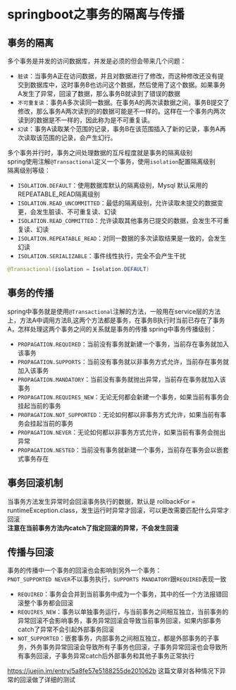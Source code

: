 # springboot之事务的隔离与传播

## 事务的隔离

多个事务是并发的访问数据库，并发是必须的但会带来几个问题：

* `脏读`：当事务A正在访问数据，并且对数据进行了修改，而这种修改还没有提交到数据库中，这时事务B也访问这个数据，然后使用了这个数据。如果事务A发生了异常，回滚了数据，那么事务B就读到了错误的数据
* `不可重复读`：事务A多次读同一数据。在事务A的两次读数据之间，事务B提交了修改，那么事务A两次读到的的数据可能是不一样的。这样在一个事务内两次读到的数据是不一样的，因此称为是不可重复读。
* `幻读`：事务A读取某个范围的记录，事务B在该范围插入了新的记录，事务A再次读取该范围的记录，会产生幻行。

多个事务并行时，事务之间处理数据的互斥程度就是事务的隔离级别  
spring使用注解`@Transactional`定义一个事务，使用`isolation`配置隔离级别  
隔离级别等级：

* `ISOLATION.DEFAULT`：使用数据库默认的隔离级别，Mysql 默认采用的 REPEATABLE_READ隔离级别
* `ISOLATION.READ_UNCOMMITTED`：最低的隔离级别，允许读取未提交的数据变更，会发生脏读、不可重复读、幻读
* `ISOLATION.READ_COMMITTED`：允许读取其他事务已提交的数据，会发生不可重复读、幻读
* `ISOLATION.REPEATABLE_READ`：对同一数据的多次读取结果是一致的，会发生幻读
* `ISOLATION.SERIALIZABLE`：事件线性执行，完全不会产生干扰

``` java
@Transactional(isolation = Isolation.DEFAULT)
```

## 事务的传播

spring中事务就是使用`@Transactional`注解的方法，一般用在service层的方法上，方法A中调用方法B,这两个方法都是事务，在事务B执行时当前已存在了事务A，怎样处理这两个事务之间的关系就是事务的传播
spring中事务传播级别：

* `PROPAGATION.REQUIRED`：当前没有事务就新建一个事务，当前存在事务就加入该事务
* `PROPAGATION.SUPPORTS`：当前没有事务就以非事务方式允许，当前存在事务就加入该事务
* `PROPAGATION.MANDATORY`：当前没有事务就抛出异常，当前存在事务就加入该事务
* `PROPAGATION.REQUIRES_NEW`：无论无何都会新建一个事务，如果当前有事务会挂起当前的事务
* `PROPAGATION.NOT_SUPPORTED`：无论如何都以非事务方式允许，如果当前有事务会挂起当前的事务
* `PROPAGATION.NEVER`：无论如何都以非事务方式允许，如果当前有事务会抛出异常
* `PROPAGATION.NESTED`：当前没有事务就新建一个事务，当前存在事务会以嵌套式事务存在

## 事务回滚机制

当事务方法发生异常时会回滚事务执行的数据，默认是 rollbackFor = runtimeException.class，发生运行时异常才回滚，可以更改需要匹配什么异常才回滚  
**注意在当前事务方法内catch了指定回滚的异常，不会发生回滚**

## 传播与回滚

事务的传播中一个事务的回滚也会影响到另外一个事务：  
`PNOT_SUPPORTED NEVER`不以事务执行，`SUPPORTS MANDATORY`跟`REQUIRED`表现一致

* `REQUIRED`：事务会合并到当前事务中成为一个事务，其中的任一个方法报错回滚整个事务都会回滚
* `REQUIRES_NEW`：事务以单独事务运行，与当前事务之间相互独立，当前事务的异常回滚不会影响事务，事务异常回滚会导致当前事务回滚，如果内部事务catch了异常不会引起外部事务回滚
* `NOT_SUPPORTED`：嵌套事务，内部事务之间相互独立，都是外部事务的子事务，外务事务异常回滚会导致所有子事务也回滚，子事务异常回滚也会导致所有事务回滚，子事务异常catch后外部事务和其他子事务正常执行

https://juejin.im/entry/5a8fe57e5188255de201062b 这篇文章对各种情况下异常的回滚做了详细的测试
